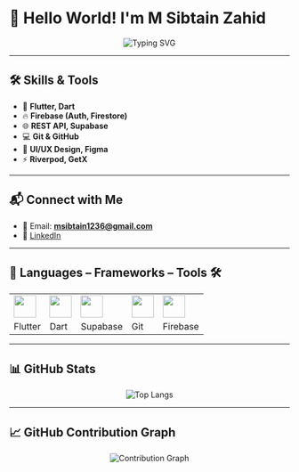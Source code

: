 # 👋 Hello World! I'm M Sibtain Zahid  

<p align="center">
  <img src="https://readme-typing-svg.herokuapp.com?font=Fira+Code&size=35&duration=3000&pause=1000&color=58A6FF&center=true&vCenter=true&repeat=true&width=500&height=70&lines=Flutter+Engineer;Mobile+App+Developer;Cross+Platform+Expert;Dart+Developer" alt="Typing SVG">
</p>  

---

## 🛠️ Skills & Tools  

- 🚀 **Flutter, Dart**  
- 🔥 **Firebase (Auth, Firestore)**  
- 🌐 **REST API, Supabase**  
- 💻 **Git & GitHub**  
- 🎨 **UI/UX Design, Figma**  
- ⚡ **Riverpod, GetX**  

---

## 📬 Connect with Me  
- 📧 Email: **msibtain1236@gmail.com**  
- 💼 [LinkedIn](https://www.linkedin.com/in/msibtainzahid/)  

---

## 🔧 Languages – Frameworks – Tools 🛠️  

| | | | | |
|---|---|---|---|---|
| <img src="https://cdn.jsdelivr.net/gh/devicons/devicon/icons/flutter/flutter-original.svg" width="40" height="40"/> | <img src="https://cdn.jsdelivr.net/gh/devicons/devicon/icons/dart/dart-original.svg" width="40" height="40"/> | <img src="https://cdn.jsdelivr.net/gh/devicons/devicon/icons/supabase/supabase-original.svg" width="40" height="40"/> | <img src="https://cdn.jsdelivr.net/gh/devicons/devicon/icons/git/git-original.svg" width="40" height="40"/> | <img src="https://cdn.jsdelivr.net/gh/devicons/devicon/icons/firebase/firebase-plain.svg" width="40" height="40"/> |  
| Flutter | Dart | Supabase | Git | Firebase |  

---

## 📊 GitHub Stats  

<p align="center">
  <img src="https://github-readme-stats.vercel.app/api/top-langs/?username=Sibtain-maker&layout=compact&theme=dark" alt="Top Langs"/>
</p>  

---

## 📈 GitHub Contribution Graph  

<p align="center">
  <img src="https://github-readme-activity-graph.vercel.app/graph?username=Sibtain-maker&theme=react-dark&area=true&hide_border=true" alt="Contribution Graph"/>
</p>
